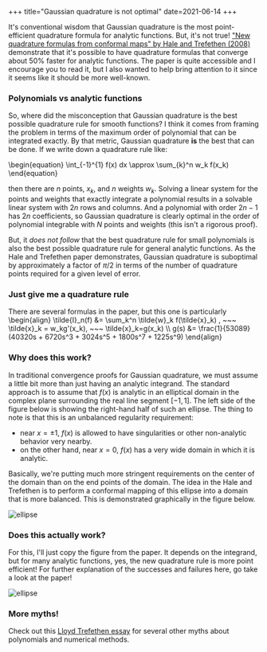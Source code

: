 +++
title="Gaussian quadrature is not optimal"
date=2021-06-14
+++

It's conventional wisdom that Gaussian quadrature is the most point-efficient quadrature formula for analytic functions. But, it's not true! ["New quadrature formulas from conformal maps" by Hale and Trefethen (2008)](http://www.cs.ox.ac.uk/files/731/NA-07-15.pdf) demonstrate that it's possible to have quadrature formulas that converge about 50% faster for analytic functions. The paper is quite accessible and I encourage you to read it, but I also wanted to help bring attention to it since it seems like it should be more well-known.

### Polynomials vs analytic functions

So, where did the misconception that Gaussian quadrature is the best possible quadrature rule for smooth functions? I think it comes from framing the problem in terms of the maximum order of polynomial that can be integrated exactly. By that metric, Gaussian quadrature **is** the best that can be done. If we write down a quadrature rule like: 

\begin{equation}
\int_{-1}^{1} f(x) dx \approx \sum_{k}^n w_k f(x_k) 
\end{equation}

then there are $n$ points, $x_k$, and $n$ weights $w_k$. Solving a linear system for the points and weights that exactly integrate a polynomial results in a solvable linear system with $2n$ rows and columns. And a polynomial with order $2n-1$ has $2n$ coefficients, so Gaussian quadrature is clearly optimal in the order of polynomial integrable with $N$ points and weights (this isn't a rigorous proof).

But, it *does not follow* that the best quadrature rule for small polynomials is also the best possible quadrature rule for general analytic functions. As the Hale and Trefethen paper demonstrates, Gaussian quadrature is suboptimal by approximately a factor of $\pi/2$ in terms of the number of quadrature points required for a given level of error.

### Just give me a quadrature rule

There are several formulas in the paper, but this one is particularly 
\begin{align}
\tilde{I}_n(f) &= \sum_k^n \tilde{w}_k f(\tilde{x}_k) , ~~~ \tilde{x}_k = w_kg'(x_k), ~~~ \tilde{x}_k=g(x_k) \\\\
g(s) &= \frac{1}{53089}(40320s + 6720s^3 + 3024s^5 + 1800s^7 + 1225s^9)
\end{align}

### Why does this work?

In traditional convergence proofs for Gaussian quadrature, we must assume a little bit more than just having an analytic integrand. The standard approach is to assume that $f(x)$ is analytic in an elliptical domain in the complex plane surrounding the real line segment $[-1, 1]$. The left side of the figure below is showing the right-hand half of such an ellipse. The thing to note is that this is an unbalanced regularity requirement: 
* near $x=\pm 1$, $f(x)$ is allowed to have singularities or other non-analytic behavior very nearby.
* on the other hand, near $x=0$, $f(x)$ has a very wide domain in which it is analytic. 

Basically, we're putting much more stringent requirements on the center of the domain than on the end points of the domain. The idea in the Hale and Trefethen is to perform a conformal mapping of this ellipse into a domain that is more balanced. This is demonstrated graphically in the figure below.

![ellipse](/images/elliptic_gauss.png)

### Does this actually work?

For this, I'll just copy the figure from the paper. It depends on the integrand, but for many analytic functions, yes, the new quadrature rule is more point efficient! For further explanation of the successes and failures here, go take a look at the paper!

![ellipse](/images/better_gauss.png)

### More myths!

Check out this [Lloyd Trefethen essay](https://people.maths.ox.ac.uk/trefethen/mythspaper.pdf) for several other myths about polynomials and numerical methods.
